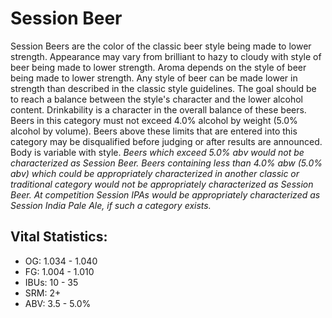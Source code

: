# Session Beer

Session Beers are the color of the classic beer style being made to lower strength. Appearance may vary from brilliant to hazy to cloudy with style of beer being made to lower strength. Aroma depends on the style of beer being made to lower strength. Any style of beer can be made lower in strength than described in the classic style guidelines. The goal should be to reach a balance between the style's character and the lower alcohol content. Drinkability is a character in the overall balance of these beers. Beers in this category must not exceed 4.0% alcohol by weight (5.0% alcohol by volume). Beers above these limits that are entered into this category may be disqualified before judging or after results are announced. Body is variable with style. _Beers which exceed 5.0% abv would not be characterized as Session Beer. Beers containing less than 4.0% abw (5.0% abv) which could be appropriately characterized in another classic or traditional category would not be appropriately characterized as Session Beer. At competition Session IPAs would be appropriately characterized as Session India Pale Ale, if such a category exists._

## Vital Statistics:

- OG: 1.034 - 1.040
- FG: 1.004 - 1.010
- IBUs: 10 - 35
- SRM: 2+
- ABV: 3.5 - 5.0%